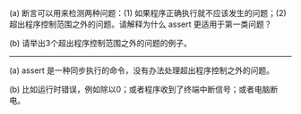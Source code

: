 (a) 断言可以用来检测两种问题：(1) 如果程序正确执行就不应该发生的问题；(2) 超出程序控制范围之外的问题。请解释为什么 assert 更适用于第一类问题？

(b) 请举出3个超出程序控制范围之外的问题的例子。

---

(a) assert 是一种同步执行的命令，没有办法处理超出程序控制之外的问题。

(b) 比如运行时错误，例如除以0；或者程序收到了终端中断信号；或者电脑断电。